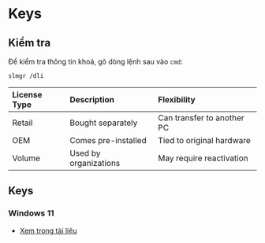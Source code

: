 # Keys

## Kiểm tra

Để kiểm tra thông tin khoá, gõ dòng lệnh sau vào `cmd`:

```text
slmgr /dli
```

| License Type | Description           | Flexibility                |
| :----------- | :-------------------- | :------------------------- |
| Retail       | Bought separately     | Can transfer to another PC |
| OEM          | Comes pre-installed   | Tied to original hardware  |
| Volume       | Used by organizations | May require reactivation   |

## Keys

### Windows 11

- [Xem trong tài liệu](https://docs.google.com/document/d/1gxHs6biSoYB5sjqPl-MNt-rkQ8S1rjbbLMn6ABqU99k/edit?tab=t.0)